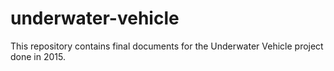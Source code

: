 # underwater-vehicle
This repository contains final documents for the Underwater Vehicle project done in 2015.
